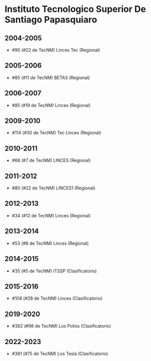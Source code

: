 # Instituto Tecnologico Superior De Santiago Papasquiaro

## 2004-2005

- #90 (#22 de TecNM) Linces Tec (Regional)

## 2005-2006

- #85 (#11 de TecNM) BETAS (Regional)

## 2006-2007

- #85 (#19 de TecNM) Linces (Regional)

## 2009-2010

- #114 (#30 de TecNM) Tec Linces (Regional)

## 2010-2011

- #68 (#7 de TecNM) LINCES (Regional)

## 2011-2012

- #80 (#22 de TecNM) LINCES1 (Regional)

## 2012-2013

- #34 (#12 de TecNM) Linces (Regional)

## 2013-2014

- #53 (#8 de TecNM) Linces (Regional)

## 2014-2015

- #35 (#5 de TecNM) ITSSP (Clasificatorio)

## 2015-2016

- #108 (#28 de TecNM) Linces (Clasificatorio)

## 2019-2020

- #382 (#98 de TecNM) Los Pollos (Clasificatorio)

## 2022-2023

- #381 (#75 de TecNM) Los Tesla (Clasificatorio)


